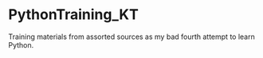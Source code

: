 # PythonTraining_KT

Training materials from assorted sources as my bad fourth attempt to learn Python.
